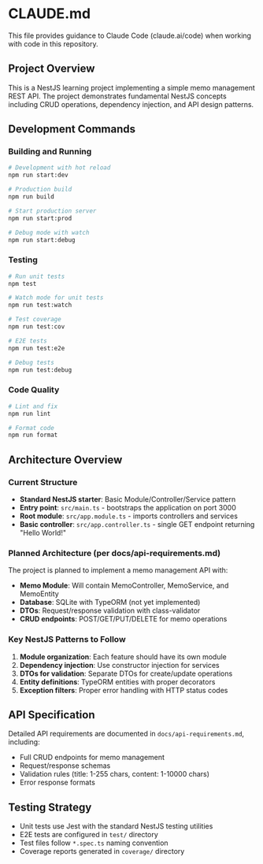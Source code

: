 # CLAUDE.md

This file provides guidance to Claude Code (claude.ai/code) when working with code in this repository.

## Project Overview

This is a NestJS learning project implementing a simple memo management REST API. The project demonstrates fundamental NestJS concepts including CRUD operations, dependency injection, and API design patterns.

## Development Commands

### Building and Running
```bash
# Development with hot reload
npm run start:dev

# Production build
npm run build

# Start production server
npm run start:prod

# Debug mode with watch
npm run start:debug
```

### Testing
```bash
# Run unit tests
npm test

# Watch mode for unit tests
npm run test:watch

# Test coverage
npm run test:cov

# E2E tests
npm run test:e2e

# Debug tests
npm run test:debug
```

### Code Quality
```bash
# Lint and fix
npm run lint

# Format code
npm run format
```

## Architecture Overview

### Current Structure
- **Standard NestJS starter**: Basic Module/Controller/Service pattern
- **Entry point**: `src/main.ts` - bootstraps the application on port 3000
- **Root module**: `src/app.module.ts` - imports controllers and services
- **Basic controller**: `src/app.controller.ts` - single GET endpoint returning "Hello World!"

### Planned Architecture (per docs/api-requirements.md)
The project is planned to implement a memo management API with:

- **Memo Module**: Will contain MemoController, MemoService, and MemoEntity
- **Database**: SQLite with TypeORM (not yet implemented)
- **DTOs**: Request/response validation with class-validator
- **CRUD endpoints**: POST/GET/PUT/DELETE for memo operations

### Key NestJS Patterns to Follow
1. **Module organization**: Each feature should have its own module
2. **Dependency injection**: Use constructor injection for services
3. **DTOs for validation**: Separate DTOs for create/update operations
4. **Entity definitions**: TypeORM entities with proper decorators
5. **Exception filters**: Proper error handling with HTTP status codes

## API Specification

Detailed API requirements are documented in `docs/api-requirements.md`, including:
- Full CRUD endpoints for memo management
- Request/response schemas
- Validation rules (title: 1-255 chars, content: 1-10000 chars)
- Error response formats

## Testing Strategy

- Unit tests use Jest with the standard NestJS testing utilities
- E2E tests are configured in `test/` directory
- Test files follow `*.spec.ts` naming convention
- Coverage reports generated in `coverage/` directory